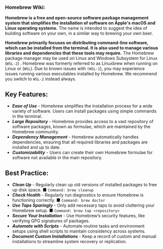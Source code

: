 ### Homebrew Wiki:

**Homebrew is a free and open-source software package management system that simplifies the installation of software on Apple's macOS and Linux operating systems.** The name is intended to suggest the idea of building software on your own, in a similar way to brewing your own beer.

**Homebrew primarily focuses on distributing command-line software, which can be installed from the terminal. It is also used to manage various libraries and dependencies that these tools may require.** The Homebrew package manager may be used on Linux and Windows Subsystem for Linux (`WSL-2`) . Homebrew was formerly referred to as Linuxbrew when running on Linux or (`WSL`). Due to known issues with `(WSL-1`), you may experience issues running various executables installed by Homebrew. We recommend you switch to `WSL-2` instead always.

## Key Features:

- ***Ease of Use*** - Homebrew simplifies the installation process for a wide variety of software. Users can install packages using simple commands in the terminal.
- ***Large Repository*** - Homebrew provides access to a vast repository of software packages, known as formulae, which are maintained by the Homebrew community.
- ***Dependency Management*** - Homebrew automatically handles dependencies, ensuring that all required libraries and packages are installed and up to date.
- ***Customizability*** -  Users can create their own Homebrew formulae for software not available in the main repository.

## Best Practice:

- ***Clean Up*** - Regularly clean up old versions of installed packages to free up disk space.
     ■  `Command: brew cleanup` 
- ***Check Health*** - Regularly run diagnostics to ensure Homebrew is functioning correctly.
     ■ `Command: brew doctor`
- ***Use Taps Sparingly*** - Only add necessary taps to avoid cluttering your Homebrew setup.
     ■ `Command: brew tap <repository>`
- ***Secure Your Installation*** - Use Homebrew’s security features, like verifying GPG signatures of packages.
- ***Automate with Scripts*** - Automate routine tasks and environment setups using shell scripts to maintain consistency across systems.
- ***Document Custom Installations*** - Keep a record of custom and manual installations to streamline system recovery or replication.
